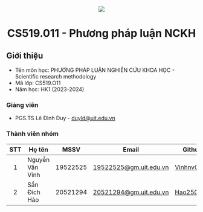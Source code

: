 <p align="center">
  <a href="https://www.uit.edu.vn/"><img src="https://www.uit.edu.vn/sites/vi/files/banner.png"></a>
<h1 align="center"><b>CS519.011 - Phương pháp luận NCKH</b></h1>

## Giới thiệu
* Tên môn học: PHƯƠNG PHÁP LUẬN NGHIÊN CỨU KHOA HỌC - Scientific research methodology
* Mã lớp: CS519.O11
* Năm học: HK1 (2023-2024)

### Giảng viên
* PGS.TS Lê Đình Duy - duyld@uit.edu.vn

### Thành viên nhóm

| STT | Họ tên | MSSV | Email | Github |
| :---: | --- | --- | --- | --- |
| 1 | Nguyễn Văn Vinh | 19522525 | 19522525@gm.uit.edu.vn | [Vinhnv0901](https://github.com/Vinhnv0901) |
| 2 | Sần Đích Hảo | 20521294 | 20521294@gm.uit.edu.vn | [Hao250202](https://github.com/Hao250202) |
